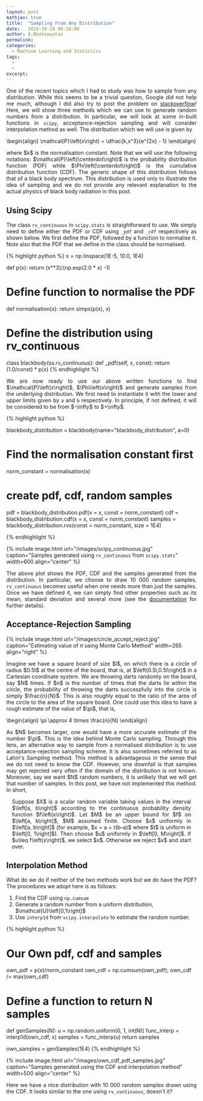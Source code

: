 ```yaml
---
layout: post
mathjax: true
title:  "Sampling From Any Distribution"
date:   2016-10-28 08:26:00
author: A.Mootoovaloo
permalink:
categories:
  - Machine Learning and Statistics
tags:
  - 
  -
excerpt:
---
```


<p align="justify">One of the recent topics which I had to study was how to sample from any distribution. While this seems to be a trivial question, Google did not help me much, although I did also try to post the problem on <a href="http://stackoverflow.com/questions/40263486/drawing-random-samples-from-any-distribution">stackoverflow</a>! Here, we will show three methods which we can use to generate random numbers from a distribution. In particular, we will look at some in-built functions in <code>scipy</code>, acceptance-rejection sampling and will consider interpolation method as well. The distribution which we will use is given by </p>

\begin{align}
\mathcal{P}\left(x\right) = \dfrac{k\,x^3}{e^{2x} - 1}
\end{align}

<p align="justify">where $k$ is the normalisation constant. Note that we will use the following notations: $\mathcal{P}\left(\centerdot\right)$ is the probability distribution function (PDF) while $\Phi\left(\centerdot\right)$ is the cumulative distribution function (CDF). The generic shape of this distribution follows that of a black body spectrum. This distribution is used only to illustrate the idea of sampling and we do not provide any relevant explanation to the actual physics of black body radiation in this post.</p>

<h2>Using Scipy</h2>

<p align="justify">The class <code>rv_continuous</code> in <code>scipy.stats</code> is straightforward to use. We simply need to define either the PDF or CDF using <code>_pdf</code> and <code>_cdf</code> respectively as shown below. We first define the PDF, followed by a function to normalise it. Note also that the PDF that we define in the class should be normalised.</p>

{% highlight python %}
x = np.linspace(1E-5, 10.0, 1E4)

def p(x):
	return (x**3)/(np.exp(2.0 * x) -1)

# Define function to normalise the PDF
def normalisation(x):
	return simps(p(x), x)

# Define the distribution using rv_continuous
class blackbody(ss.rv_continuous): 
    def _pdf(self, x, const):
        return (1.0/const) * p(x)
{% endhighlight %}

<p align="justify">We are now ready to use our above written functions to find $\mathcal{P}\left(x\right)$, $\Phi\left(x\right)$ and generate samples from the underlying distribution. We first need to instantiate it with the lower and upper limits given by <code>a</code> and <code>b</code> respectively. In principle, if not defined, it will be considered to be from $-\infty$ to $+\infty$.</p>

{% highlight python %}

blackbody_distribution = blackbody(name="blackbody_distribution", a=0)

# Find the normalisation constant first
norm_constant = normalisation(x)

# create pdf, cdf, random samples
pdf = blackbody_distribution.pdf(x = x, const = norm_constant)
cdf = blackbody_distribution.cdf(x = x, const = norm_constant)
samples = blackbody_distribution.rvs(const = norm_constant, size = 1E4)

{% endhighlight %}

{% include image.html url="/images/scipy_continuous.jpg" caption="Samples generated using <code>rv_continuous</code> from <code>scipy.stats</code>" width=600 align="center" %}

<p align="justify">The above plot shows the PDF, CDF and the samples generated from the distribution. In particular, we choose to draw 10 000 random samples. <code>rv_continuous</code> becomes useful when one needs more than just the samples. Once we have defined it, we can simply find other properties such as its mean, standard deviation and several more (see the <a href="https://docs.scipy.org/doc/scipy-0.16.0/reference/generated/scipy.stats.rv_continuous.html">documentation</a> for further details).</p>

<h2>Acceptance-Rejection Sampling</h2>

{% include image.html url="/images/circle_accept_reject.jpg" caption="Estimating value of $\pi$ using Monte Carlo Method" width=265 align="right" %}

<p align="justify">Imagine we have a square board of size $l$, on which there is a circle of radius $0.5l$ at the centre of the board, that is, at $\left(0.5l,0.5l\right)$ in a Cartesian coordinate system. We are throwing darts randomly on the board, say $N$ times. If $n$ is the number of times that the darts lie within the circle, the probability of throwing the darts successfully into the circle is simply $\frac{n}{N}$. This is also roughly equal to the ratio of the area of the circle to the area of the square board. One could use this idea to have a rough estimate of the value of $\pi$, that is,</p>
\begin{align}
\pi \approx 4 \times \frac{n}{N}
\end{align} 

<p align="justify">As $N$ becomes larger, one would have a more accurate estimate of the number $\pi$. This is the idea behind Monte Carlo sampling. Through this lens, an alternative way to sample from a normalised distribution is to use acceptance-rejection sampling scheme. It is also sometimes referred to as Lahiri's Sampling method. This method is advantageous in the sense that we do not need to know the CDF. However, one downfall is that samples may get rejected very often if the domain of the distribution is not known. Moreover, say we want $N$ random numbers, it is unlikely that we will get that number of samples. In this post, we have not implemented this method. In short,</p>

<p align="justify" style="padding: 0px 15px 0px 15px" > Suppose $X$ is a scalar random variable taking values in the interval $\left[a, b\right]$ according to the continuous probability density function $f\left(x\right)$. Let $M$ be an upper bound for $f$ on $\left[a, b\right]$, $M$ assumed finite. Choose $x$ uniformly in $\left[a, b\right]$ (for example, $x = a + t(b–a)$ where $t$ is uniform in $\left[0, 1\right]$). Then choose $u$ uniformly in $\left[0, M\right]$. If $u\leq f\left(x\right)$, we select $x$. Otherwise we reject $x$ and start over.</p>


<h2>Interpolation Method</h2>
<p align="justify">What do we do if neither of the two methods work but we do have the PDF? The procedures we adopt here is as follows:</p>

<ol type="1">
  <li>Find the CDF using <code>np.cumsum</code></li>
  <li>Generate a random number from a uniform distribution, $\mathcal{U}\left[0,1\right]$ </li>
  <li>Use <code>interp1d</code> from <code>scipy.interpolate</code> to estimate the random number.</li>
</ol>

{% highlight python %}
# Our Own pdf, cdf and samples
own_pdf = p(x)/norm_constant
own_cdf = np.cumsum(own_pdf); own_cdf /= max(own_cdf)

# Define a function to return N samples
def genSamples(N):
	u = np.random.uniform(0, 1, int(N))
	func_interp = interp1d(own_cdf, x)
	samples = func_interp(u)
	return samples

own_samples = genSamples(1E4)
{% endhighlight %}

{% include image.html url="/images/own_cdf_pdf_samples.jpg" caption="Samples generated using the CDF and interpolation method" width=500 align="center" %}

<p align="justify">Here we have a nice distribution with 10 000 random samples drawn using the CDF. It looks similar to the one using <code>rv_continuous</code>, doesn't it?</p>
